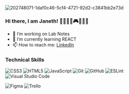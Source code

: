 

![202748071-1daf0c46-5cf4-4721-92d2-c3841bb2e73d](https://user-images.githubusercontent.com/101832576/202752057-c9d36fae-b0af-4ca0-98a4-10aba9b78001.png)


### Hi there, I am Janeth! 👩‍💻🕵️‍♀️🎮🏳️‍🌈🐾

- 🔭 I’m working on Lab Notes
- 🌱 I’m currently learning REACT
- 📫 How to reach me: [LinkedIn](https://www.linkedin.com/in/janeth-a-l%C3%B3pez-segundo-3a0219250/)

### Technical Skills

![CSS3](https://img.shields.io/badge/css3-%231572B6.svg?style=for-the-badge&logo=css3&logoColor=white)
![HTML5](https://img.shields.io/badge/html5-%23E34F26.svg?style=for-the-badge&logo=html5&logoColor=white)
![JavaScript](https://img.shields.io/badge/javascript-%23323330.svg?style=for-the-badge&logo=javascript&logoColor=%23F7DF1E)
![Git](https://img.shields.io/badge/git-%23F05033.svg?style=for-the-badge&logo=git&logoColor=white)
![GitHub](https://img.shields.io/badge/github-%23121011.svg?style=for-the-badge&logo=github&logoColor=white)
![ESLint](https://img.shields.io/badge/ESLint-4B3263?style=for-the-badge&logo=eslint&logoColor=white)
![Visual Studio Code](https://img.shields.io/badge/Visual%20Studio%20Code-0078d7.svg?style=for-the-badge&logo=visual-studio-code&logoColor=white)

![Figma](https://img.shields.io/badge/figma-%23F24E1E.svg?style=for-the-badge&logo=figma&logoColor=white)
![Trello](https://img.shields.io/badge/Trello-%23026AA7.svg?style=for-the-badge&logo=Trello&logoColor=white)



